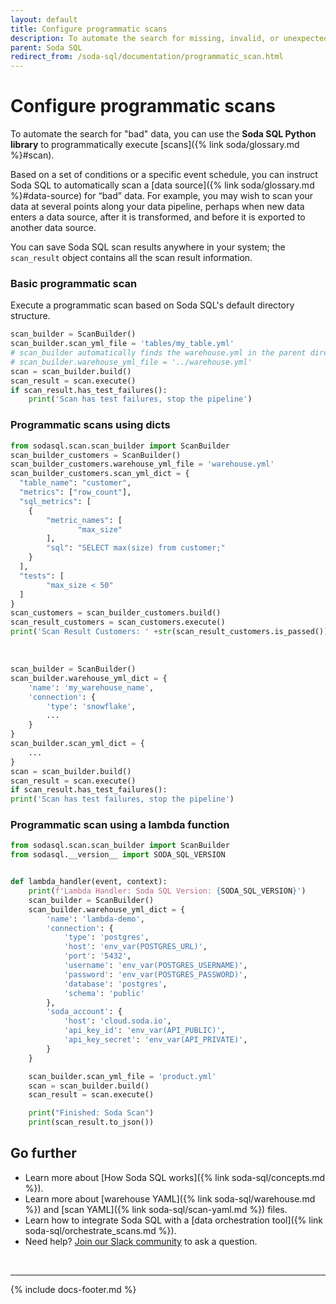 ```yaml
---
layout: default
title: Configure programmatic scans
description: To automate the search for missing, invalid, or unexpected data, you can use the Soda SQL Python library to programmatically execute scans.
parent: Soda SQL
redirect_from: /soda-sql/documentation/programmatic_scan.html
---
```


# Configure programmatic scans

To automate the search for "bad" data, you can use the **Soda SQL Python library** to programmatically execute [scans]({% link soda/glossary.md %}#scan).

Based on a set of conditions or a specific event schedule, you can instruct Soda SQL to automatically scan a [data source]({% link soda/glossary.md %}#data-source) for “bad” data. For example, you may wish to scan your data at several points along your data pipeline, perhaps when new data enters a data source, after it is transformed, and before it is exported to another data source.

You can save Soda SQL scan results anywhere in your system; the `scan_result` object contains all the scan result information.

### Basic programmatic scan

Execute a programmatic scan based on Soda SQL's default directory structure.

```python
scan_builder = ScanBuilder()
scan_builder.scan_yml_file = 'tables/my_table.yml'
# scan_builder automatically finds the warehouse.yml in the parent directory of the scan YAML file
# scan_builder.warehouse_yml_file = '../warehouse.yml'
scan = scan_builder.build()
scan_result = scan.execute()
if scan_result.has_test_failures():
    print('Scan has test failures, stop the pipeline')
```

### Programmatic scans using dicts

```python
from sodasql.scan.scan_builder import ScanBuilder
scan_builder_customers = ScanBuilder()
scan_builder_customers.warehouse_yml_file = 'warehouse.yml'
scan_builder_customers.scan_yml_dict = {
  "table_name": "customer",
  "metrics": ["row_count"],
  "sql_metrics": [
    {
        "metric_names": [
               "max_size"
        ],
        "sql": "SELECT max(size) from customer;"
    }
  ],
  "tests": [
        "max_size < 50"
  ]
}
scan_customers = scan_builder_customers.build()
scan_result_customers = scan_customers.execute()
print('Scan Result Customers: ' +str(scan_result_customers.is_passed()))
```
<br />

```python
scan_builder = ScanBuilder()
scan_builder.warehouse_yml_dict = {
    'name': 'my_warehouse_name',
    'connection': {
        'type': 'snowflake',
        ...
    }
}
scan_builder.scan_yml_dict = {
    ...
}
scan = scan_builder.build()
scan_result = scan.execute()
if scan_result.has_test_failures():
print('Scan has test failures, stop the pipeline')
```


### Programmatic scan using a lambda function

```python
from sodasql.scan.scan_builder import ScanBuilder
from sodasql.__version__ import SODA_SQL_VERSION


def lambda_handler(event, context):
    print(f'Lambda Handler: Soda SQL Version: {SODA_SQL_VERSION}')
    scan_builder = ScanBuilder()
    scan_builder.warehouse_yml_dict = {
        'name': 'lambda-demo',
        'connection': {
            'type': 'postgres',
            'host': 'env_var(POSTGRES_URL)',
            'port': '5432',
            'username': 'env_var(POSTGRES_USERNAME)',
            'password': 'env_var(POSTGRES_PASSWORD)',
            'database': 'postgres',
            'schema': 'public'
        },
        'soda_account': {
            'host': 'cloud.soda.io',
            'api_key_id': 'env_var(API_PUBLIC)',
            'api_key_secret': 'env_var(API_PRIVATE)',
        }
    }

    scan_builder.scan_yml_file = 'product.yml'
    scan = scan_builder.build()
    scan_result = scan.execute()

    print("Finished: Soda Scan")
    print(scan_result.to_json())
```

## Go further

- Learn more about [How Soda SQL works]({% link soda-sql/concepts.md %}).
- Learn more about [warehouse YAML]({% link soda-sql/warehouse.md %}) and [scan YAML]({% link soda-sql/scan-yaml.md %}) files.
- Learn how to integrate Soda SQL with a [data orchestration tool]({% link soda-sql/orchestrate_scans.md %}).
- Need help? <a href="http://community.soda.io/slack" target="_blank">Join our Slack community</a> to ask a question.

<br />

---
{% include docs-footer.md %}